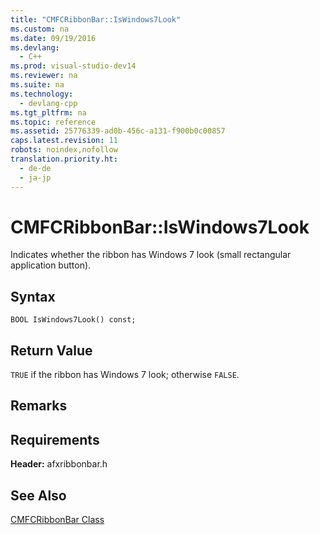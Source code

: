 ```yaml
---
title: "CMFCRibbonBar::IsWindows7Look"
ms.custom: na
ms.date: 09/19/2016
ms.devlang: 
  - C++
ms.prod: visual-studio-dev14
ms.reviewer: na
ms.suite: na
ms.technology: 
  - devlang-cpp
ms.tgt_pltfrm: na
ms.topic: reference
ms.assetid: 25776339-ad0b-456c-a131-f900b0c00857
caps.latest.revision: 11
robots: noindex,nofollow
translation.priority.ht: 
  - de-de
  - ja-jp
---
```

# CMFCRibbonBar::IsWindows7Look
Indicates whether the ribbon has Windows 7 look (small rectangular application button).  
  
## Syntax  
  
```  
BOOL IsWindows7Look() const;  
```  
  
## Return Value  
 `TRUE` if the ribbon has Windows 7 look; otherwise `FALSE`.  
  
## Remarks  
  
## Requirements  
 **Header:** afxribbonbar.h  
  
## See Also  
 [CMFCRibbonBar Class](../vs140/CMFCRibbonBar-Class.md)